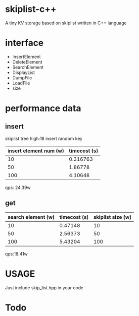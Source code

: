 # skiplist-c++

 A tiny KV storage based on skiplist written in C++ language

# interface

* InsertElement
* DeleteElement 
* SearchElement
* DisplayList
* DumpFile 
* LoadFile
* size

# performance data  

## insert

skiplist tree high:18
insert random key

|insert element num (w) | timecost (s)  |
|---|---|
|10 |0.316763 |
|50 |1.86778 |
|100 |4.10648 |

qps: 24.39w

## get

|search element (w) |timecost (s) |skiplist size (w)|
|---|---| --- |
|10|0.47148 |10|
|50|2.56373 |50|
|100|5.43204 |100|

qps:18.41w


# USAGE

Just include skip_list.hpp in your code



# Todo 

